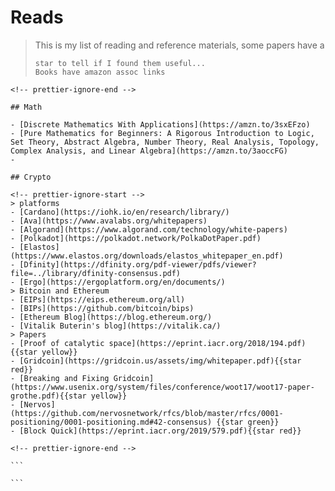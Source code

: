 # Reads

<!-- prettier-ignore-start -->

> This is my list of reading and reference materials, some papers have a
> ~~~<span style="color: var(--green)">co</span><span style="color: var(--yellow)">lo</span><span style="color: var(--red)">red</span>~~~
> star to tell if I found them useful...
> Books have amazon assoc links
~~~ <style> .light blockquote {color: var(--alt4);} </style> ~~~
<!-- prettier-ignore-end -->

## Math

- [Discrete Mathematics With Applications](https://amzn.to/3sxEFzo)
- [Pure Mathematics for Beginners: A Rigorous Introduction to Logic, Set Theory, Abstract Algebra, Number Theory, Real Analysis, Topology, Complex Analysis, and Linear Algebra](https://amzn.to/3aoccFG)
-

## Crypto

<!-- prettier-ignore-start -->
> platforms
- [Cardano](https://iohk.io/en/research/library/)
- [Ava](https://www.avalabs.org/whitepapers)
- [Algorand](https://www.algorand.com/technology/white-papers)
- [Polkadot](https://polkadot.network/PolkaDotPaper.pdf)
- [Elastos](https://www.elastos.org/downloads/elastos_whitepaper_en.pdf)
- [Dfinity](https://dfinity.org/pdf-viewer/pdfs/viewer?file=../library/dfinity-consensus.pdf)
- [Ergo](https://ergoplatform.org/en/documents/)
> Bitcoin and Ethereum
- [EIPs](https://eips.ethereum.org/all)
- [BIPs](https://github.com/bitcoin/bips)
- [Ethereum Blog](https://blog.ethereum.org/)
- [Vitalik Buterin's blog](https://vitalik.ca/)
> Papers
- [Proof of catalytic space](https://eprint.iacr.org/2018/194.pdf){{star yellow}}
- [Gridcoin](https://gridcoin.us/assets/img/whitepaper.pdf){{star red}}
- [Breaking and Fixing Gridcoin](https://www.usenix.org/system/files/conference/woot17/woot17-paper-grothe.pdf){{star yellow}}
- [Nervos](https://github.com/nervosnetwork/rfcs/blob/master/rfcs/0001-positioning/0001-positioning.md#42-consensus) {{star green}}
- [Block Quick](https://eprint.iacr.org/2019/579.pdf){{star red}}

<!-- prettier-ignore-end -->

```

```
